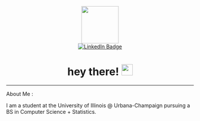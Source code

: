 <div id="header" align="center">
  <img src="https://media.giphy.com/media/M9gbBd9nbDrOTu1Mqx/giphy.gif" width="100"/>
  
  <div id="badges">
    <a target="_blank" rel="noopener noreferrer" href="https://www.linkedin.com/in/charleston-wang-2003/">
      <img src="https://img.shields.io/badge/LinkedIn-blue?style=for-the-badge&logo=linkedin&logoColor=white" alt="LinkedIn Badge"/>
    </a>
  </div>
  
  <div id="header">
    <img src="https://komarev.com/ghpvc/?username=clwang5&style=flat-square&color=blue" alt=""/>
  </div>

  <h1>
    hey there!
    <img src="https://media.giphy.com/media/hvRJCLFzcasrR4ia7z/giphy.gif" width="30px"/>
  </h1>
</div>

---

About Me :

I am a student at the University of Illinois @ Urbana-Champaign pursuing a BS in Computer Science + Statistics.

